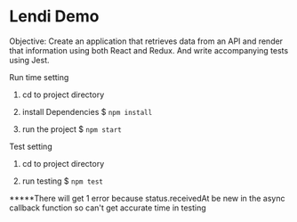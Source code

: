 # Lendi Demo

Objective: Create an application that retrieves data from an API and render that information using both React and Redux. And write accompanying tests using Jest.

Run time setting

1. cd to project directory

2. install Dependencies
$ `npm install`

3. run the project
$ `npm start`


Test setting

1. cd to project directory

2. run testing
$ `npm test`

*****There will get 1 error because status.receivedAt be new in the async callback function so can't get accurate time in testing 

